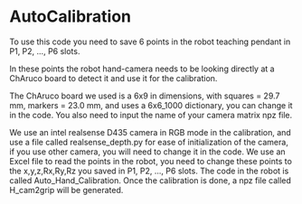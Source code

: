 # AutoCalibration
To use this code you need to save 6 points in the robot teaching pendant in P1, P2, ..., P6 slots.

In these points the robot hand-camera needs to be looking directly at a ChAruco board to detect it and use it for the calibration.

The ChAruco board we used is a 6x9 in dimensions, with squares = 29.7 mm, markers = 23.0 mm, and uses a 6x6_1000 dictionary, you can change it in the code. You also need to input the name of your camera matrix npz file.

We use an intel realsense D435 camera in RGB mode in the calibration, and use a file called realsense_depth.py for ease of initialization of the camera, if you use other camera, you will need to change it in the code.
We use an Excel file to read the points in the robot, you need to change these points to the x,y,z,Rx,Ry,Rz you saved in P1, P2, ..., P6 slots.
The code in the robot is called Auto_Hand_Calibration.
Once the calibration is done, a npz file called H_cam2grip will be generated.

